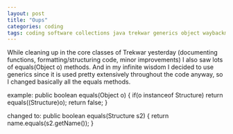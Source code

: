 ```yaml
---
layout: post
title: "Oups"
categories: coding
tags: coding software collections java trekwar generics object waybackmachine
---
```


While cleaning up in the core classes of Trekwar yesterday (documenting functions, formatting/structuring code, minor improvements) I also saw lots of equals(Object o) methods. And in my infinite wisdom I decided to use generics since it is used pretty extensively throughout the code anyway, so I changed basically all the equals methods.

example:
    public boolean equals(Object o) {
        if(o instanceof Structure)
            return equals((Structure)o);
        return false;
    }

changed to:
    public boolean equals(Structure s2) {
        return name.equals(s2.getName());
    }
